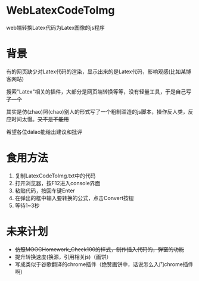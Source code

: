 # WebLatexCodeToImg

web端转换Latex代码为Latex图像的js程序

# 背景

有的网页缺少对Latex代码的渲染，显示出来的是Latex代码，影响观感(比如某博客网站)

搜索"Latex"相关的插件，大部分是网页端转换等等，没有轻量工具，~~于是自己写了一个~~

其实是仿(zhao)照(chao)别人的形式写了一个粗制滥造的js脚本，操作反人类，反应时间太慢。~~又不是不能用~~

希望各位dalao能给出建议和批评

# 食用方法
1. 复制LatexCodeToImg.txt中的代码
2. 打开浏览器，按F12进入console界面
3. 粘贴代码，按回车键Enter
4. 在弹出的框中输入要转换的公式，点击Convert按钮
5. 等待1~3秒

# 未来计划

* ~~仿照MOOCHomework_Check100的样式，制作插入代码的，弹窗的功能~~
* 提升转换速度(换源，引用相关js)（画饼）
* 写成类似于谷歌翻译的chrome插件（绝赞画饼中，话说怎么入门chrome插件啊）
